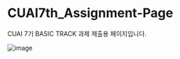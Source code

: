 # CUAI7th_Assignment-Page
CUAI 7기 BASIC TRACK 과제 제출용 페이지입니다.

![image](https://github.com/yewonkim01/CUAI7th_Assignment-Page/assets/115199510/e21ab536-d92b-4b56-af29-8f1bca2778fa)

